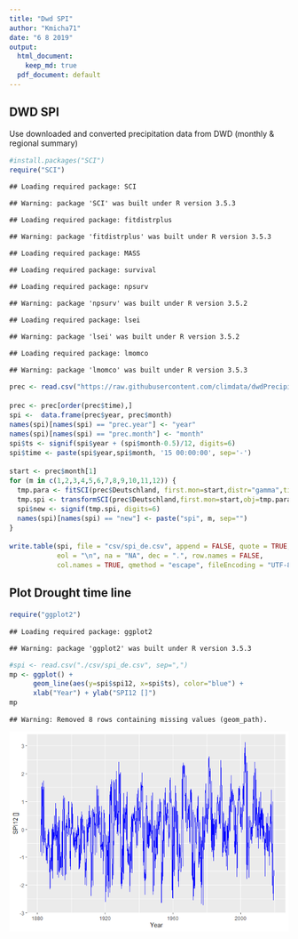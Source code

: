 ```yaml
---
title: "Dwd SPI"
author: "Kmicha71"
date: "6 8 2019"
output:
  html_document: 
    keep_md: true
  pdf_document: default
---
```




## DWD SPI

Use downloaded and converted precipitation data from DWD (monthly & regional summary)


```r
#install.packages("SCI")
require("SCI")
```

```
## Loading required package: SCI
```

```
## Warning: package 'SCI' was built under R version 3.5.3
```

```
## Loading required package: fitdistrplus
```

```
## Warning: package 'fitdistrplus' was built under R version 3.5.3
```

```
## Loading required package: MASS
```

```
## Loading required package: survival
```

```
## Loading required package: npsurv
```

```
## Warning: package 'npsurv' was built under R version 3.5.2
```

```
## Loading required package: lsei
```

```
## Warning: package 'lsei' was built under R version 3.5.2
```

```
## Loading required package: lmomco
```

```
## Warning: package 'lmomco' was built under R version 3.5.3
```

```r
prec <- read.csv("https://raw.githubusercontent.com/climdata/dwdPrecipitation/master/csv/monthly_precipitation_de.csv", sep=",")

prec <- prec[order(prec$time),]
spi <-  data.frame(prec$year, prec$month)
names(spi)[names(spi) == "prec.year"] <- "year"
names(spi)[names(spi) == "prec.month"] <- "month"
spi$ts <- signif(spi$year + (spi$month-0.5)/12, digits=6)
spi$time <- paste(spi$year,spi$month, '15 00:00:00', sep='-')

start <- prec$month[1]
for (m in c(1,2,3,4,5,6,7,8,9,10,11,12)) {
  tmp.para <- fitSCI(prec$Deutschland, first.mon=start,distr="gamma",time.scale=m,p0=TRUE)
  tmp.spi <- transformSCI(prec$Deutschland,first.mon=start,obj=tmp.para)
  spi$new <- signif(tmp.spi, digits=6)
  names(spi)[names(spi) == "new"] <- paste("spi", m, sep="")
}

write.table(spi, file = "csv/spi_de.csv", append = FALSE, quote = TRUE, sep = ",",
            eol = "\n", na = "NA", dec = ".", row.names = FALSE,
            col.names = TRUE, qmethod = "escape", fileEncoding = "UTF-8")
```




## Plot Drought time line


```r
require("ggplot2")
```

```
## Loading required package: ggplot2
```

```
## Warning: package 'ggplot2' was built under R version 3.5.3
```

```r
#spi <- read.csv("./csv/spi_de.csv", sep=",")
mp <- ggplot() +
      geom_line(aes(y=spi$spi12, x=spi$ts), color="blue") +
      xlab("Year") + ylab("SPI12 []")
mp
```

```
## Warning: Removed 8 rows containing missing values (geom_path).
```

![](README_files/figure-html/plot-1.png)<!-- -->




